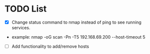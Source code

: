 # TODO List
- [x] Change status command to nmap instead of ping to see running services.
- example: nmap -oG scan -Pn -T5 192.168.69.200 --host-timeout 5

- [ ] Add functionality to add/remove hosts